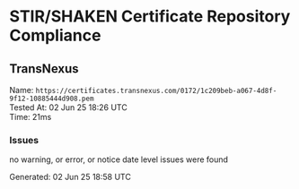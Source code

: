 # STIR/SHAKEN Certificate Repository Compliance

## TransNexus

Name: `https://certificates.transnexus.com/0172/1c209beb-a067-4d8f-9f12-10885444d908.pem`\
Tested At: 02 Jun 25 18:26 UTC\
Time: 21ms

### Issues

no warning, or error, or notice date level issues were found

Generated: 02 Jun 25 18:58 UTC